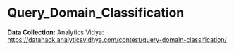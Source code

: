 # Query_Domain_Classification

**Data Collection:** Analytics Vidya: https://datahack.analyticsvidhya.com/contest/query-domain-classification/
